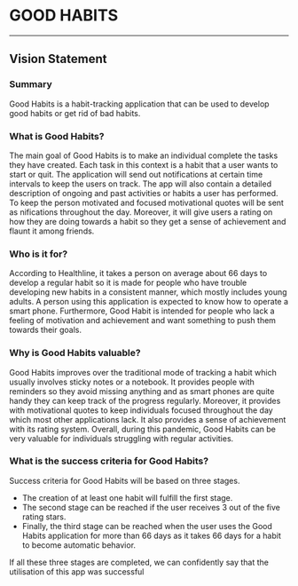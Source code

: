 # GOOD HABITS 
*** 
## Vision Statement

### Summary
Good Habits is a habit-tracking application that can be used to develop good habits or get rid of bad habits.

### What is Good Habits?
The main goal of Good Habits is to make an individual complete the tasks they have created. Each task in this context is a habit that a user wants to start or quit. The application will send out notifications at certain time intervals to keep the users on track. The app will also contain a detailed description of ongoing and past activities or habits a user has performed. To keep the person motivated and focused motivational quotes will be sent as nifications throughout the day. Moreover, it will give users a rating on how they are doing towards a habit so they get a sense of achievement and flaunt it among friends.

### Who is it for?
According to Healthline, it takes a person on average about 66 days to develop a regular habit so it is made for people who have trouble developing new habits in a consistent manner, which mostly includes young adults. A person using this application is expected to know how to operate a smart phone. Furthermore, Good Habit is intended for people who lack a feeling of motivation and achievement and want something to push them towards their goals.  

### Why is Good Habits valuable?
Good Habits improves over the traditional mode of tracking a habit which usually involves sticky notes or a notebook. It provides people with reminders so they avoid missing anything and as smart phones are quite handy they can keep track of the progress regularly. Moreover, it provides with motivational quotes to keep individuals focused throughout the day which most other applications lack. It also provides a sense of achievement with its rating system. Overall, during this pandemic, Good Habits can be very valuable for individuals struggling with regular activities.

### What is the success criteria for Good Habits?
Success criteria for Good Habits will be based on three stages. 
* The creation of at least one habit will fulfill the first stage. 
* The second stage can be reached if the user receives 3 out of the five rating stars. 
* Finally, the third stage can be reached when the user uses the Good Habits application for more than 66 days as it takes 66 days for a habit to become automatic behavior.

If all these three stages are completed, we can confidently say that the utilisation of this app was successful 